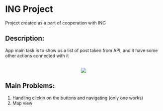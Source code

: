 # ING Project 
Project created as a part of cooperation with ING 

## Description:
App main task is to show us a list of post taken from API, and it have some other actions connected with it

<p align="center" >
  <br>
  <img src="https://media.giphy.com/media/KDK30K8CKhXvAatyxS/giphy.gif">
</p>

## Main Problems: 
 1. Handling clickin on the buttons and navigating (only one works)
 2. Map view

